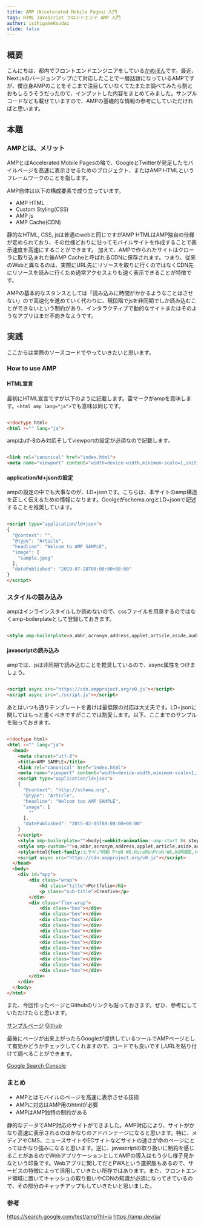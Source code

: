 ```yaml
---
title: AMP（Accelerated Mobile Pages）入門
tags: HTML JavaScript フロントエンド AMP 入門
author: isihigameKoudai
slide: false
---
```

## 概要
こんにちは、都内でフロントエンドエンジニアをしている[かめぽん](https://twitter.com/kamepon_fe)です。最近、Next.jsのバージョンアップにて対応したことで一層話題になっているAMPですが、僕自身AMPのことをそこまで注目していなくてたまたま調べてみたら割とおもしろうそうだったので、インプットした内容をまとめてみました。サンプルコードなども載せていますので、AMPの基礎的な情報の参考にしていただければと思います。

## 本題
### AMPとは、メリット
AMPとはAccelerated Mobile Pagesの略で、GoogleとTwitterが発足したモバイルページを高速に表示させるためのプロジェクト、またはAMP HTMLというフレームワークのことを指します。

AMP自体は以下の構成要素で成り立っています。

- AMP HTML
- Custom Styling(CSS)
- AMP js
- AMP Cache(CDN)

静的なHTML, CSS, jsは普通のwebと同じですがAMP HTMLはAMP独自の仕様が定められており、その仕様どおりに沿ってモバイルサイトを作成することで表示速度を高速にすることができます。
加えて、AMPで作られたサイトはクローラに取り込まれた後AMP Cacheと呼ばれるCDNに保存されます。つまり、従来のWebと異なるのは、実際にURL先にリソースを取りに行くのではなくCDN先にリソースを読みに行くため通常アクセスよりも速く表示できることが特徴です。

AMPの基本的なスタンスとしては「読み込みに時間がかかるようなことはさせない」ので高速化を進めていく代わりに、現段階でjsを非同期でしか読み込むことができないという制約があり、インタラクティブで動的なサイトまたはそのようなアプリはまだ不向きなようです。

## 実践
ここからは実際のソースコードでやっていきたいと思います。

### How to use AMP

#### HTML宣言
最初にHTML宣言ですが以下のように記載します。雷マークがampを意味します。`<html amp lang="ja">`でも意味は同じです。

```html

<!doctype html>
<html ⚡="" lang="ja">
```

ampはutf-8のみ対応そしてviewportの設定が必須なので記載します。

```html

<link rel="canonical" href="index.html">
<meta name="viewport" content="width=device-width,minimum-scale=1,initial-scale=1">
```

#### application/ld+jsonの設定
ampの設定の中でも大事なのが、LD+jsonです。こちらは、本サイトのamp構造を正しく伝えるための情報になります。Goolgeがschema.orgとLD+jsonで記述することを推奨しています。

```html

<script type="application/ld+json">
{
  "@context": "",
  "@type": "Article",
  "headline": "Welcom to AMP SAMPLE",
  "image": [
    "sample.jpeg"
  ],
  "datePublished": "2019-07-28T08:00:00+08:00"
}
</script>
```

### スタイルの読み込み

ampはインラインスタイルしか読めないので、cssファイルを用意するのではなくamp-boilerplateとして登録しておきます。

```html

<style amp-boilerplate>a,abbr,acronym,address,applet,article,aside,audio,b,big,blockquote,body,canvas,caption,center,cite,code,dd,del,details,dfn,div,dl,dt,em,embed,fieldset,figcaption,figure,footer,form,h1,h2,h3,h4,h5,h6,header,hgroup,html,i,iframe,img,ins,kbd,label,legend,li,mark,menu,nav,object,ol,output,p,pre,q,ruby,s,samp,section,small,span,strike,strong,sub,summary,sup,table,tbody,td,tfoot,th,thead,time,tr,tt,u,ul,var,video{margin:0;padding:0;border:0;font-size:100%;font:inherit;vertical-align:baseline}article,aside,details,figcaption,figure,footer,header,hgroup,menu,nav,section{display:block}body{line-height:1}ol,ul{list-style:none}blockquote,q{quotes:none}blockquote:after,blockquote:before,q:after,q:before{content:'';content:none}table{border-collapse:collapse;border-spacing:0}</style>
```

#### javascriptの読み込み

ampでは、jsは非同期で読み込むことを推奨しているので、async属性をつけましょう。

```html

<script async src="https://cdn.ampproject.org/v0.js"></script>
<script async src="./script.js"></script>
```

あとはいつも通りテンプレートを書けば最低限の対応は大丈夫です。LD+jsonに関してはもっと書くべきですがここでは割愛します。以下、ここまでのサンプルを貼っておきます。

```html

<!doctype html>
<html ⚡="" lang="ja">
  <head>
    <meta charset="utf-8">
    <title>AMP SAMPLE</title>
    <link rel="canonical" href="index.html">
    <meta name="viewport" content="width=device-width,minimum-scale=1,initial-scale=1">
    <script type="application/ld+json">
    {
      "@context": "http://schema.org",
      "@type": "Article",
      "headline": "Welcom tao AMP SAMPLE",
      "image": [
        ""
      ],
      "datePublished": "2015-02-05T08:00:00+08:00"
    }
    </script>
    <style amp-boilerplate="">body{-webkit-animation:-amp-start 8s steps(1,end) 0s 1 normal both;-moz-animation:-amp-start 8s steps(1,end) 0s 1 normal both;-ms-animation:-amp-start 8s steps(1,end) 0s 1 normal both;animation:-amp-start 8s steps(1,end) 0s 1 normal both}@-webkit-keyframes -amp-start{from{visibility:hidden}to{visibility:visible}}@-moz-keyframes -amp-start{from{visibility:hidden}to{visibility:visible}}@-ms-keyframes -amp-start{from{visibility:hidden}to{visibility:visible}}@-o-keyframes -amp-start{from{visibility:hidden}to{visibility:visible}}@keyframes -amp-start{from{visibility:hidden}to{visibility:visible}}</style><noscript><style amp-boilerplate="">body{-webkit-animation:none;-moz-animation:none;-ms-animation:none;animation:none}</style></noscript>
    <style amp-custom="">a,abbr,acronym,address,applet,article,aside,audio,b,big,blockquote,body,canvas,caption,center,cite,code,dd,del,details,dfn,div,dl,dt,em,embed,fieldset,figcaption,figure,footer,form,h1,h2,h3,h4,h5,h6,header,hgroup,html,i,iframe,img,ins,kbd,label,legend,li,mark,menu,nav,object,ol,output,p,pre,q,ruby,s,samp,section,small,span,strike,strong,sub,summary,sup,table,tbody,td,tfoot,th,thead,time,tr,tt,u,ul,var,video{margin:0;padding:0;border:0;font-size:100%;font:inherit;vertical-align:baseline}article,aside,details,figcaption,figure,footer,header,hgroup,menu,nav,section{display:block}body{line-height:1}ol,ul{list-style:none}blockquote,q{quotes:none}blockquote:after,blockquote:before,q:after,q:before{content:'';content:none}table{border-collapse:collapse;border-spacing:0}</style>
    <style>html{font-family:ヒラギノ明朝 ProN W6,HiraMinProN-W6,HG明朝E,ＭＳ Ｐ明朝,MS PMincho,MS 明朝,serif}.wrap{position:relative;width:auto;text-align:center;margin-top:80px}.title{position:relative;font-size:36px;color:#402c2c;font-family:Cambria,Georgia,serif;font-style:normal;-webkit-font-feature-settings:normal;font-feature-settings:normal;font-variant:normal;font-weight:500;line-height:39.6px;letter-spacing:2px}.title::after{position:relative;content:"";display:block;bottom:0;width:50px;height:3px;top:18px;background:#402c2c;margin-left:auto;margin-right:auto}.sub-title{position:relative;font-size:32px;color:#402c2c;font-family:HG明朝E,ＭＳ Ｐ明朝,MS PMincho,MS 明朝,serif;font-style:normal;-webkit-font-feature-settings:normal;font-feature-settings:normal;font-variant:normal;font-weight:500;line-height:36.6px;letter-spacing:2.5px;margin-top:80px}.flex-wrap{width:970px;height:auto;margin-left:auto;margin-right:auto;display:flex;flex-wrap:wrap;justify-content:space-between;margin-top:60px}.box{width:300px;height:300px;margin-top:40px;-o-object-fit:cover;object-fit:cover;border:none;background:0 0;overflow:hidden;background-position:50%;background-size:cover;background-repeat:no-repeat;transition:all .2s ease;background-image:url(img/sample.jpg)}.box:hover{filter:drop-shadow(3px 3px 4px #909090f0);transform:translate(-1px,-1px)}@media screen and (max-width:768px){.flex-wrap{width:100%}.box{width:33vw;height:33vw;margin:5px}}</style>
    <script async src="https://cdn.ampproject.org/v0.js"></script>
  </head>
  <body>
    <div id="app">
        <div class="wrap">
            <h1 class="title">Portfolio</h1>
            <p class="sub-title">Creative</p>
        </div>
        <div class="flex-wrap">
            <div class="box"></div>
            <div class="box"></div>
            <div class="box"></div>
            <div class="box"></div>
            <div class="box"></div>
            <div class="box"></div>
            <div class="box"></div>
            <div class="box"></div>
            <div class="box"></div>
            <div class="box"></div>
            <div class="box"></div>
            <div class="box"></div>
        </div>
    </div>
  </body>
</html>

```


また、今回作ったページとGithubのリンクも貼っておきます。ぜひ、参考にしていただけたらと思います。

[サンプルページ](https://reverent-kare-0d5ca3.netlify.com/)
[Github](https://github.com/isihigameKoudai/amp-sample)

最後にページが出来上がったらGoogleが提供しているツールでAMPページとして有効かどうかチェックしてくれますので、コードでも良いですしURLを貼り付けて調べることができます。

[Google Search Console](https://search.google.com/test/amp?hl=ja)

### まとめ
- AMPとはモバイルのページを高速に表示させる技術
- AMPに対応はAMP用のhtmlが必要
- AMPはAMP独特の制約がある

静的なデータでAMP対応のサイトができました。AMP対応により、サイトがかなり高速に表示されるのはかなりのアドバンテージになると思います。特に、メディアやCMS、ニュースサイトやECサイトなどサイトの速さが命のページにとってはかなり強みになると思います。逆に、javascriptの取り扱いに制約を感じることがあるのでWebアプリケーションとしてAMPの導入はもう少し様子見かなという印象です。Webアプリに関してだとPWAという選択肢もあるので、サービスの特徴によって活用していきたい所存ではあります。また、フロントエンド領域に置いてキャッシュの取り扱いやCDNの知識が必須になってきているので、その部分のキャッチアップもしていきたいと思いました。

### 参考
https://search.google.com/test/amp?hl=ja
https://amp.dev/ja/
